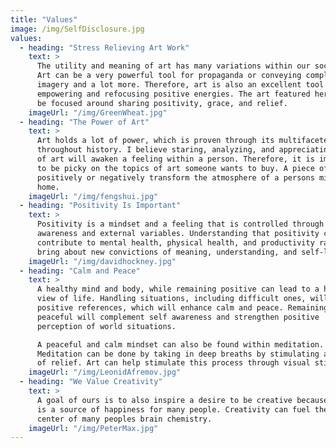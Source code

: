 ```yaml
---
title: "Values"
image: /img/SelfDisclosure.jpg
values:
  - heading: "Stress Relieving Art Work"
    text: >
      The utility and meaning of art has many variations within our society.
      Art can be a very powerful tool for propaganda or conveying complex
      imagery and a lot more. Therefore, art is also an excellent tool in
      empowering and refocusing positive energies. The art featured here will
      be focused around sharing positivity, grace, and relief.
    imageUrl: "/img/GreenWheat.jpg"
  - heading: "The Power of Art"
    text: >
      Art holds a lot of power, which is proven through its multifaceted uses
      throughout history. I believe staring, analyzing, and appreciating a work
      of art will awaken a feeling within a person. Therefore, it is important
      to be picky on the topics of art someone wants to buy. A piece of art can
      positively or negatively transform the atmosphere of a persons mind or
      home.
    imageUrl: "/img/fengshui.jpg"
  - heading: "Positivity Is Important"
    text: >
      Positivity is a mindset and a feeling that is controlled through self
      awareness and external variables. Understanding that positivity can
      contribute to mental health, physical health, and productivity rates can
      bring about new convictions of meaning, understanding, and self-love.  
    imageUrl: "/img/davidhockney.jpg"
  - heading: "Calm and Peace"
    text: >
      A healthy mind and body, while remaining positive can lead to a healthy
      view of life. Handling situations, including difficult ones, will have
      positive references, which will enhance calm and peace. Remaining calm and
      peaceful will complement self awareness and strengthen positive
      perception of world situations.

      A peaceful and calm mindset can also be found within meditation.
      Meditation can be done by taking in deep breaths by stimulating a sense
      of relief. Art can help stimulate this process through visual stimulation.
    imageUrl: "/img/LeonidAfremov.jpg"
  - heading: "We Value Creativity"
    text: >
      A goal of ours is to also inspire a desire to be creative because it
      is a source of happiness for many people. Creativity can fuel the pleasure
      center of many peoples brain chemistry.
    imageUrl: "/img/PeterMax.jpg"
---
```

